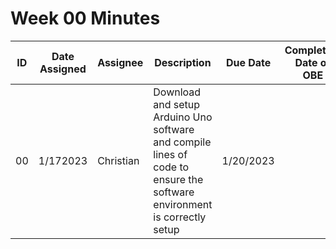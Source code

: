 # Week 00 Minutes
| ID | Date Assigned | Assignee | Description | Due Date | Completion Date or OBE | Artifact|
| -- | ------------- | -------- | ----------- | -------- | ---------------------- | ------- |
| 00 | 1/172023      | Christian | Download and setup Arduino Uno software and compile lines of code to ensure the software environment is correctly setup| 1/20/2023 |  |  |
